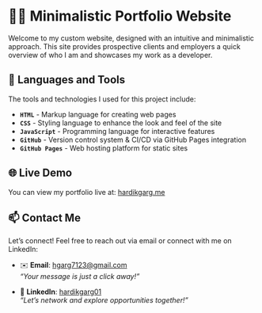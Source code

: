 # 👨‍💻 Minimalistic Portfolio Website

Welcome to my custom website, designed with an intuitive and minimalistic approach. This site provides prospective clients and employers a quick overview of who I am and showcases my work as a developer.

## 🧰 Languages and Tools

The tools and technologies I used for this project include:<br/>
- **`HTML`** - Markup language for creating web pages<br/>
- **`CSS`** - Styling language to enhance the look and feel of the site<br/>
- **`JavaScript`** - Programming language for interactive features<br/>
- **`GitHub`** - Version control system & CI/CD via GitHub Pages integration<br/>
- **`GitHub Pages`** - Web hosting platform for static sites<br/>

## 🌐 Live Demo

You can view my portfolio live at: [hardikgarg.me](https://hardikgarg.me)

## 📫 Contact Me

Let’s connect! Feel free to reach out via email or connect with me on LinkedIn:

- ✉️ **Email**: [hgarg7123@gmail.com](mailto:hgarg7123+github@gmail.com)  
  *“Your message is just a click away!”*

- 🔗 **LinkedIn**: [hardikgarg01](https://www.linkedin.com/in/hardikgarg01)  
  *“Let’s network and explore opportunities together!”*
